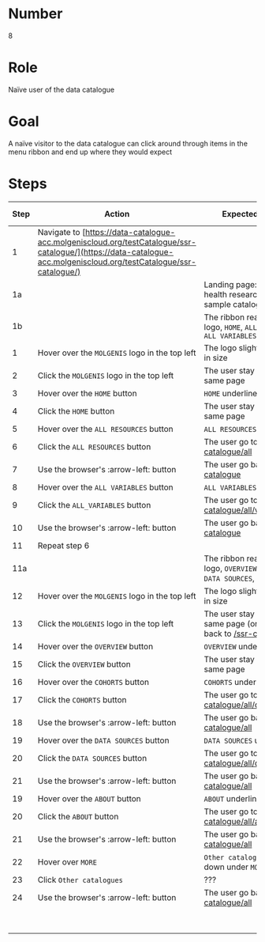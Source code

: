 # Number

8

# Role

Naïve user of the data catalogue

# Goal

A naïve visitor to the data catalogue can click around through items in the menu ribbon and end up where they would expect

# Steps

| Step | Action                                                                                                          | Expected result                                                                                                                               | Playwright test |
|------|-----------------------------------------------------------------------------------------------------------------|-----------------------------------------------------------------------------------------------------------------------------------------------|-----------------|
| 1    | Navigate to [https://data-catalogue-acc.molgeniscloud.org/testCatalogue/ssr-catalogue/](https://data-catalogue-acc.molgeniscloud.org/testCatalogue/ssr-catalogue/) |                                                                                                                                               |                 |                 |
| 1a   |                                                                                                                 | Landing page: European health research data and sample catalogue                                                                              |                 |                 |
| 1b   |                                                                                                                 | The ribbon read: `MOLGENIS` logo, `HOME`, `ALL RESOURCES`, `ALL VARIABLES`                                                                    |                 |                 |
| 1    | Hover over the `MOLGENIS` logo in the top left                                                                  | The logo slightly increase in size                                                                                                            |                 |                 |
| 2    | Click the `MOLGENIS` logo in the top left                                                                       | The user stay on the same page                                                                                                                |                 |                 |
| 3    | Hover over the `HOME` button                                                                                    | `HOME` underlined                                                                                                                             |                 |                 |
| 4    | Click the `HOME` button                                                                                         | The user stay on the same page                                                                                                                |                 |                 |
| 5    | Hover over the `ALL RESOURCES` button                                                                           | `ALL RESOURCES` underlined                                                                                                                    |                 |                 |
| 6    | Click the `ALL RESOURCES` button                                                                                | The user go to [/ssr-catalogue/all](https://data-catalogue-acc.molgeniscloud.org/testCat2/ssr-catalogue/all)                                  |                 |                 |
| 7    | Use the browser's :arrow-left: button                                                                           | The user go back to [/ssr-catalogue](https://data-catalogue-acc.molgeniscloud.org/testCat2/ssr-catalogue/)                                    |                 |                 |
| 8    | Hover over the `ALL VARIABLES` button                                                                           | `ALL VARIABLES` underlined                                                                                                                    |                 |                 |
| 9    | Click the `ALL_VARIABLES` button                                                                                | The user go to [/ssr-catalogue/all/variables](https://data-catalogue-acc.molgeniscloud.org/testCat2/ssr-catalogue/all/variables)              |                 |                 |
| 10   | Use the browser's :arrow-left: button                                                                           | The user go back to [/ssr-catalogue](https://data-catalogue-acc.molgeniscloud.org/testCat2/ssr-catalogue/)                                    |                 |                 |
| 11   | Repeat step 6                                                                                                   |                                                                                                                                               |                 |                 |
| 11a  |                                                                                                                 | The ribbon read: `MOLGENIS` logo, `OVERVIEW`, `COHORTS`, `DATA SOURCES`, `ABOUT`, `MORE`                                                      |                 |                 |
| 12   | Hover over the `MOLGENIS` logo in the top left                                                                  | The logo slightly increase in size                                                                                                            |                 |                 |
| 13   | Click the `MOLGENIS` logo in the top left                                                                       | The user stay on the same page (or should go back to [/ssr-catalogue](https://data-catalogue-acc.molgeniscloud.org/testCat2/ssr-catalogue/)?) |                 |                 |
| 14   | Hover over the `OVERVIEW` button                                                                                | `OVERVIEW` underlined                                                                                                                         |                 |                 |
| 15   | Click the `OVERVIEW` button                                                                                     | The user stay on the same page                                                                                                                |                 |                 |
| 16   | Hover over the `COHORTS` button                                                                                 | `COHORTS` underlined                                                                                                                          |                 |                 |
| 17   | Click the `COHORTS` button                                                                                      | The user go to [/ssr-catalogue/all/cohorts](https://data-catalogue-acc.molgeniscloud.org/testCat2/ssr-catalogue/all/cohorts)                  |                 |                 |
| 18   | Use the browser's :arrow-left: button                                                                           | The user go back to [/ssr-catalogue/all](https://data-catalogue-acc.molgeniscloud.org/testCat2/ssr-catalogue/all)                             |                 |                 |
| 19   | Hover over the `DATA SOURCES` button                                                                            | `DATA SOURCES` underlined                                                                                                                     |                 |                 |
| 20   | Click the `DATA SOURCES` button                                                                                 | The user go to [/ssr-catalogue/all/datasources](https://data-catalogue-acc.molgeniscloud.org/testCat2/ssr-catalogue/all/datasources)          |                 |                 |
| 21   | Use the browser's :arrow-left: button                                                                           | The user go back to [/ssr-catalogue/all](https://data-catalogue-acc.molgeniscloud.org/testCat2/ssr-catalogue/all)                             |                 |                 |
| 19   | Hover over the `ABOUT` button                                                                                   | `ABOUT` underlined                                                                                                                            |                 |                 |
| 20   | Click the `ABOUT` button                                                                                        | The user go to [/ssr-catalogue/all/about](https://data-catalogue-acc.molgeniscloud.org/testCat2/ssr-catalogue/all/about)                      |                 |                 |
| 21   | Use the browser's :arrow-left: button                                                                           | The user go back to [/ssr-catalogue/all](https://data-catalogue-acc.molgeniscloud.org/testCat2/ssr-catalogue/all)                             |                 |                 |
| 22   | Hover over `MORE`                                                                                               | `Other catalogues` drops down under `MORE`                                                                                                    |                 |                 |
| 23   | Click `Other catalogues`                                                                                        | ???                                                                                                                                           |                 |                 |
| 24   | Use the browser's :arrow-left: button                                                                           | The user go back to [/ssr-catalogue/all](https://data-catalogue-acc.molgeniscloud.org/testCat2/ssr-catalogue/all)                             |                 |                 |
|      |                                                                                                                 |                                                                                                                                               |                 |                 |
|      |                                                                                                                 |                                                                                                                                               |                 |                 |
|      |                                                                                                                 |                                                                                                                                               |                 |                 |
|      |                                                                                                                 |                                                                                                                                               |                 |                 |
|      |                                                                                                                 |                                                                                                                                               |                 |                 |
|      |                                                                                                                 |                                                                                                                                               |                 |                 |
|      |                                                                                                                 |                                                                                                                                               |                 |                 |
|      |                                                                                                                 |                                                                                                                                               |                 |                 |
